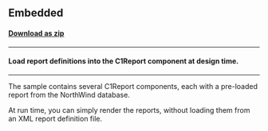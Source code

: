 ## Embedded
#### [Download as zip](https://minhaskamal.github.io/DownGit/#/home?url=https://github.com/GrapeCity/ComponentOne-WinForms-Samples/tree/master/NetFramework\Reports\C1Report\VB\Embedded)
____
#### Load report definitions into the C1Report component at design time.
____
The sample contains several C1Report components, each with a pre-loaded report from the NorthWind database. 

At run time, you can simply render the reports, without loading them from an XML report definition file. 



